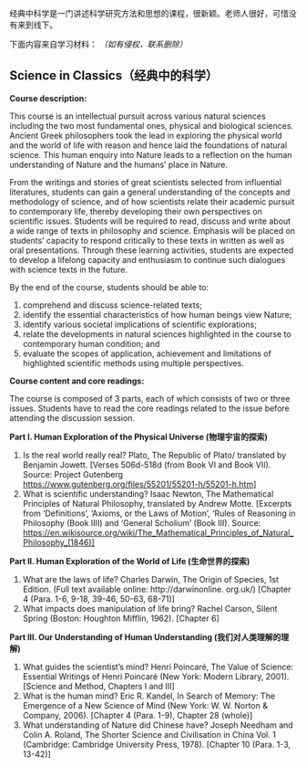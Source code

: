 经典中科学是一门讲述科学研究方法和思想的课程，很新颖。老师人很好，可惜没有来到线下。



下面内容来自学习材料： 
*（如有侵权，联系删除）*

## Science in Classics（经典中的科学）

**Course description:**

This course is an intellectual pursuit across various natural sciences including the two most fundamental ones, physical and biological sciences. Ancient Greek philosophers took the lead in exploring the physical world and the world of life with reason and hence laid the foundations of natural science. This human enquiry into Nature leads to a reflection on the human understanding of Nature and the humans’ place in Nature.

From the writings and stories of great scientists selected from influential literatures, students can gain a general understanding of the concepts and methodology of science, and of how scientists relate their academic pursuit to contemporary life, thereby developing their own perspectives on scientific issues. Students will be required to read, discuss and write about a wide range of texts in philosophy and science. Emphasis will be placed on students’ capacity to respond critically to these texts in written as well as oral presentations. Through these learning activities, students are expected to develop a lifelong capacity and enthusiasm to continue such dialogues with science texts in the future.

By the end of the course, students should be able to:

1. comprehend and discuss science-related texts;
2. identify the essential characteristics of how human beings view Nature;
3. identify various societal implications of scientific explorations;
4. relate the developments in natural sciences highlighted in the course to contemporary human condition; and
5. evaluate the scopes of application, achievement and limitations of highlighted scientific methods using multiple perspectives.



**Course content and core readings:**

The course is composed of 3 parts, each of which consists of two or three issues. Students have to read
the core readings related to the issue before attending the discussion session.

**Part I. Human Exploration of the Physical Universe (物理宇宙的探索)**

1. Is the real world really real?
  Plato, The Republic of Plato/ translated by Benjamin Jowett. [Verses 506d-518d (from Book VI and Book
  VII). Source: Project Gutenberg https://www.gutenberg.org/files/55201/55201-h/55201-h.htm]
2. What is scientific understanding?
  Isaac Newton, The Mathematical Principles of Natural Philosophy, translated by Andrew Motte.
  [Excerpts from ‘Definitions’, ‘Axioms, or the Laws of Motion’, ‘Rules of Reasoning in Philosophy
  (Book IIII) and ‘General Scholium’ (Book III). Source:
  https://en.wikisource.org/wiki/The_Mathematical_Principles_of_Natural_Philosophy_(1846)]

**Part II. Human Exploration of the World of Life (生命世界的探索)**

1. What are the laws of life?
  Charles Darwin, The Origin of Species, 1st Edition. (Full text available online: http://darwinonline.
  org.uk/) [Chapter 4 (Para. 1-6, 9-18, 39-46, 50-63, 68-71)]
2. What impacts does manipulation of life bring?
  Rachel Carson, Silent Spring (Boston: Houghton Mifflin, 1962). [Chapter 6]

**Part III. Our Understanding of Human Understanding (我们对人类理解的理解)**

1. What guides the scientist’s mind?
  Henri Poincaré, The Value of Science: Essential Writings of Henri Poincaré (New York: Modern Library,
  2001). [Science and Method, Chapters I and III]
2. What is the human mind?
  Eric R. Kandel, In Search of Memory: The Emergence of a New Science of Mind (New York: W. W.
  Norton & Company, 2006). [Chapter 4 (Para. 1-9), Chapter 28 (whole)]
3. What understanding of Nature did Chinese have?
  Joseph Needham and Colin A. Roland, The Shorter Science and Civilisation in China Vol. 1 (Cambridge:
  Cambridge University Press, 1978). [Chapter 10 (Para. 1-3, 13-42)]




